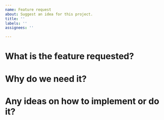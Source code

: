 ```yaml
---
name: Feature request
about: Suggest an idea for this project.
title: ''
labels: ''
assignees: ''

---
```


# What is the feature requested?

# Why do we need it?

# Any ideas on how to implement or do it?

